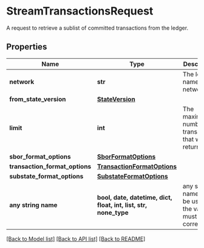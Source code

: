 # StreamTransactionsRequest

A request to retrieve a sublist of committed transactions from the ledger. 

## Properties
Name | Type | Description | Notes
------------ | ------------- | ------------- | -------------
**network** | **str** | The logical name of the network | 
**from_state_version** | [**StateVersion**](StateVersion.md) |  | 
**limit** | **int** | The maximum number of transactions that will be returned. | 
**sbor_format_options** | [**SborFormatOptions**](SborFormatOptions.md) |  | [optional] 
**transaction_format_options** | [**TransactionFormatOptions**](TransactionFormatOptions.md) |  | [optional] 
**substate_format_options** | [**SubstateFormatOptions**](SubstateFormatOptions.md) |  | [optional] 
**any string name** | **bool, date, datetime, dict, float, int, list, str, none_type** | any string name can be used but the value must be the correct type | [optional]

[[Back to Model list]](../README.md#documentation-for-models) [[Back to API list]](../README.md#documentation-for-api-endpoints) [[Back to README]](../README.md)


